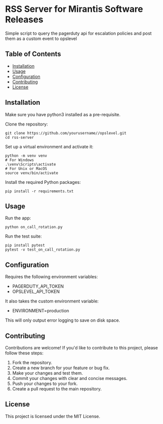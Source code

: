 # RSS Server for Mirantis Software Releases

Simple script to query the pagerduty api for escalation policies and post them as a custom event to opslevel


## Table of Contents

- [Installation](#installation)
- [Usage](#usage)
- [Configuration](#configuration)
- [Contributing](#contributing)
- [License](#license)

## Installation

Make sure you have python3 installed as a pre-requisite.

Clone the repository:
```shell
git clone https://github.com/yourusername//opslevel.git
cd rss-server
```

Set up a virtual environment and activate it:

```shell
python -m venv venv
# For Windows
.\venv\Scripts\activate
# For Unix or MacOS
source venv/bin/activate
```

Install the required Python packages:
```shell
pip install -r requirements.txt
```

## Usage

Run the app:

```shell
python on_call_rotation.py
```

Run the test suite:
```shell
pip install pytest
pytest -v test_on_call_rotation.py
```

## Configuration

Requires the following environment variables:

- PAGERDUTY_API_TOKEN
- OPSLEVEL_API_TOKEN

It also takes the custom environment variable:
- ENVIRONMENT=production

This will only output error logging to save on disk space.

## Contributing

Contributions are welcome! If you'd like to contribute to this project, please follow these steps:

1. Fork the repository.
2. Create a new branch for your feature or bug fix.
3. Make your changes and test them.
4. Commit your changes with clear and concise messages.
5. Push your changes to your fork.
6. Create a pull request to the main repository.

## License

This project is licensed under the MIT License.